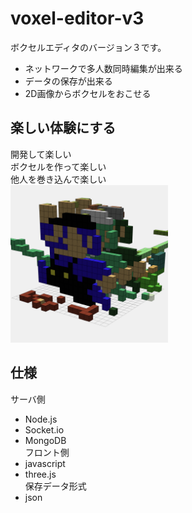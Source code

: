 # voxel-editor-v3
ボクセルエディタのバージョン３です。  
- ネットワークで多人数同時編集が出来る
- データの保存が出来る
- 2D画像からボクセルをおこせる
## 楽しい体験にする
開発して楽しい  
ボクセルを作って楽しい  
他人を巻き込んで楽しい  
<img src="mario.png" width="50%">  
## 仕様
サーバ側  
- Node.js  
- Socket.io  
- MongoDB  
フロント側  
- javascript  
- three.js  
保存データ形式  
- json  
